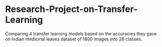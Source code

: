 # Research-Project-on-Transfer-Learning
Comparing 4 transfer learning models based on the accuracies they gave on Indian medicinal leaves dataset of 1600 images into 26 classes.
